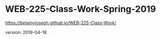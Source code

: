 # WEB-225-Class-Work-Spring-2019
https://belamyjoseph.github.io/WEB-225-Class-Work/

version: 2019-04-18

